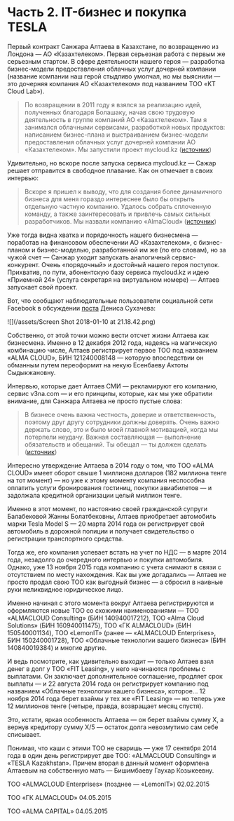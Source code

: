 # Часть 2. IT-бизнес и покупка TESLA

Первый контракт Санжара Алтаева в Казахстане, по возвращению из Лондона — АО «Казахтелеком». Первая серьезная работа с первым же серьезным стартом. В сфере деятельности нашего героя — разработка бизнес-модели предоставления облачных услуг дочерней компании \(название компании наш герой стыдливо умолчал, но мы выяснили — это дочерняя компания  АО «Казахтелеком» под названием ТОО «KT Cloud Lab»\).

> По возвращении в 2011 году я взялся за реализацию идей, полученных благодаря Болашаку, начав свою трудовую деятельность в группе компаний АО «Казахтелеком». Там я занимался облачными сервисами, разработкой новых продуктов: написанием бизнес-плана и выстраиванием бизнес-модели предоставления облачных услуг дочерней компании АО «Казахтелеком». Мы запустили проект mycloud.kz \([источник](https://vlast.kz/avtory/sanzhar_altaev-5576.html)\)

Удивительно, но вскоре после запуска сервиса mycloud.kz — Сажар решает отправится в свободное плавание. Как он отмечает в своих интервью:

> Вскоре я пришел к выводу, что для создания более динамичного бизнеса для меня гораздо интереснее было бы открыть отдельную частную компанию. Удалось собрать сплоченную команду, а также заинтересовать и привлечь самых сильных разработчиков. Мы назвали компанию «AlmaCloud» \([источник](https://vlast.kz/avtory/sanzhar_altaev-5576.html)\)

Уже тогда видна хватка и порядочность нашего бизнесмена — поработав на финансовом обеспечении АО «Казахтелеком», с бизнес-планом и бизнес-моделью, разработанной им же \(по его словам\), но за чужой счет — Санжар уходит запускать аналогичный сервис-конкурент. Очень «порядочный» и достойный нашего героя поступок. Прихватив, по пути, абонентскую базу сервиса mycloud.kz и идею «Приемной 24» \(услуга секретаря на виртуальном номере\) — Алтаев запускает свой проект.

Вот, что сообщают наблюдательные пользователи социальной сети Facebook в обсуждении [поста](https://www.facebook.com/denis.suhachev/posts/1600248033370766) Дениса Сухачева:

![](/assets/Screen Shot 2018-01-10 at 21.18.42.png)

Собственно, от этой точки можно вести отсчет жизни Алтаева как бизнесмена. Именно в 12 декабря 2012 года, надеясь на магическую комбинацию числе, Алтаев регистрирует первое ТОО  под названием «ALMA CLOUD», БИН 121240008148 — которую впоследствии он обманным путем переоформит на некую Есенбаеву Актоты Сыдыкжановну.

Интервью, которые дает Алтаев СМИ — рекламируют его компанию, сервис v3na.com — и его принципы, которые, как мы уже обратили внимание, для Санжара Алтаева не просто пустые слова:

> В бизнесе очень важна честность, доверие и ответственность, поэтому друг другу сотрудники должны доверять. Очень важно держать слово, это и было моей главной мотивацией, когда мы потерпели неудачу. Важная составляющая — выполнение обязательств и обещаний. Ты обещал — ты должен сделать \([источник](https://vlast.kz/avtory/sanzhar_altaev-5576.html)\)

Интересно утверждение Алтаева в 2014 году о том, что ТОО «ALMA CLOUD» имеет оборот свыше 1 миллиона долларов \(182 миллиона тенге на тот момент\) — но уже к этому моменту компания неспособна оплатить услуги бронирования гостиниц, покупки авиабилетов — и задолжала кредитной организации целый миллион тенге.

Именно в этот момент, по настоянию своей гражданской супруги Балабековой Жанны Болатбековны, Алтаев приобретает автомобиль марки Tesla Model S — 20 марта 2014 года он регистрирует свой автомобиль в дорожной полиции и получает свидетельство о регистрации транспортного средства.

Тогда же, его компания успевает встать на учет по НДС — в марте 2014 года, незадолго до очередного интервью и покупки автомобиля. Однако, уже 13 ноября 2015 года компанию с учета снимают в связи с отсутствием по месту нахождения. Как вы уже догадались — Алтаев не просто продал свою ТОО как выгодный бизнес — а сбросил в наивные руки неликвидное юридическое лицо.

Именно начиная с этого момента вокруг Алтаева регистрируются и оформляются новые ТОО со схожими наименованиями — ТОО «ALMACLOUD Consulting» \(БИН 140940017212\), ТОО «Alma Cloud Solutions» \(БИН 160940011475\), ТОО «ГК ALMACLOUD» \(БИН 150540001134\), ТОО «LemonIT» \(ранее — «ALMACLOUD Enterprises», БИН 150240001728\), ТОО «Облачные технологии вашего бизнеса» \(БИН 140840019384\) и многие другие.

И ведь посмотрите, как удивительно выходит — только Алтаев взял денег в долг у ТОО «FIT Leasing», у него начинаются проблемы с выплатами. Он заключает дополнительное соглашение, продляет срок выплаты  — и 22 августа 2014 года он регистрирует компанию под названием «Облачные технологии вашего бизнеса», которое... 12 ноября 2014 года берет взаймы у тех же «FIT Leasing» — но теперь уже 12 миллионов тенге \(четыре, правда, возвращает месяц спустя\).

Это, кстати, яркая особенность Алтаева — он берет взаймы сумму X, а вернув кредитору сумму X/5 — остаток долга невозмутимо сам себе списывает.

Понимая, что каши с этими ТОО не сваришь — уже 17 сентября 2014 года в один день регистрирует две ТОО: «ALMACLOUD Consulting» и «TESLA Kazakhstan». Причем вторая в данный момент оформлена Алтаевым на собственную мать — Бишимбаеву Гаухар Козыкеевну.

ТОО «ALMACLOUD Enterprises» \(позднее — «LemonIT»\) 02.02.2015

ТОО «ГК ALMACLOUD» 04.05.2015

ТОО «ALMA CAPITAL» 04.05.2015

```

```



